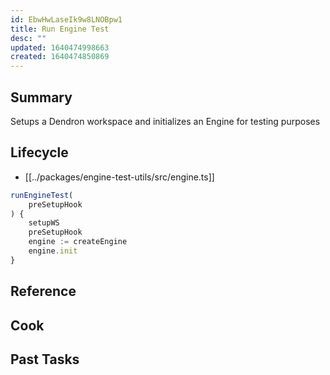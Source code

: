 ```yaml
---
id: EbwHwLaseIk9w8LNOBpw1
title: Run Engine Test
desc: ""
updated: 1640474998663
created: 1640474850869
---
```


<!--
See [[Ref|dendron://dendron.docs/ref.module-schema#ref]]
-->

## Summary

Setups a Dendron workspace and initializes an Engine for testing purposes

## Lifecycle

- [[../packages/engine-test-utils/src/engine.ts]]

```ts
runEngineTest(
	preSetupHook
) {
	setupWS
	preSetupHook
	engine := createEngine
	engine.init
}
```

## Reference

<!-- Anything else that is useful to lookup -->

## Cook

<!-- How to do common operations with this code -->

## Past Tasks

<!-- Link to past pull requests and commits on this given module  -->
